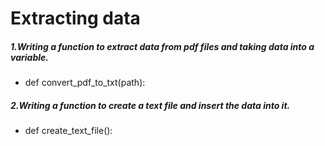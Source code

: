 # Extracting data


##### 1.Writing a function to extract data from pdf files and taking data into a variable.
- def convert_pdf_to_txt(path):

##### 2.Writing a function to create a text file and insert the data into it.
- def create_text_file():
